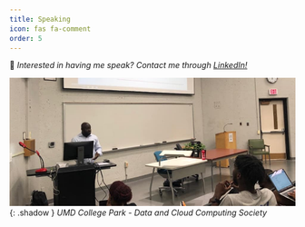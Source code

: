 ```yaml
---
title: Speaking
icon: fas fa-comment
order: 5
---
```


📢 _Interested in having me speak? Contact me through [LinkedIn!](https://www.linkedin.com/in/richard-koranteng)_

![UMD College Park - Data and Cloud Computing Society](/assets/screenshots/_speaking/speaking.jpg){: .shadow }
_UMD College Park - Data and Cloud Computing Society_